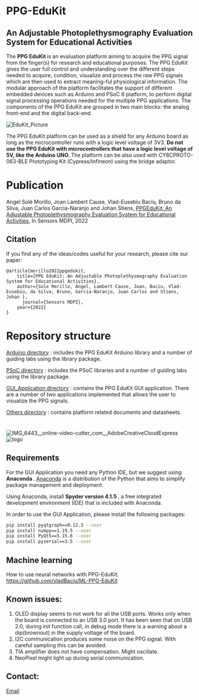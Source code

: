 # PPG-EduKit
## An Adjustable Photoplethysmography Evaluation System for Educational Activities

The <b> PPG EduKit </b> is an evaluation platform aiming to acquire the PPG signal from the finger(s) for research and educational purposes. The PPG EduKit gives the user full control and understanding over the different steps needed to acquire,  condition, visualize  and  process  the  raw  PPG  signals  which  are  then  used  to  extract  meaning-ful  physiological  information.  The  modular  approach  of  the  platform  facilitates  the support of different embedded devices such as Arduino and PSoC 6 platform, to perform digital signal processing operations needed for the multiple PPG applications.  The components of the PPG EduKit are grouped in two main blocks:  the analog front-end and the digital back-end.

![EduKit_Picture](https://user-images.githubusercontent.com/24388880/150654604-58d1e7ed-1703-4d63-a5f6-fa29669c30ae.PNG)


The PPG EduKit platform can be used as a shield for any Arduino board as long as the microcontroller runs with a logic level voltage of 3V3. <b> Do not use the PPG EduKit with microcontrollers that have a logic level voltage of 5V, like the Arduino UNO. </b> The platform can be also used with CY8CPROTO-063-BLE Prototyping Kit (Cypress/Infineon) using the bridge adaptor.

# Publication
Angel Solé Morillo, Joan Lambert Cause, Vlad-Eusebiu Baciu,  Bruno da Silva, Juan Carlos Garcia-Naranjo and Johan Stiens, [ PPGEduKit: An Adjustable Photoplethysmography Evaluation System for Educational Activities](https://www.mdpi.com/1424-8220/22/4/1389), In Sensors MDPI, 2022

## Citation
If you find any of the ideas/codes useful for your research, please cite our paper:

	@article{morillo2022ppgedukit,
  		title={PPG EduKit: An Adjustable Photoplethysmography Evaluation System for Educational Activities},
  		author={Sole Morillo, Angel, Lambert Cause, Joan, Baciu, Vlad-Eusebiu, da Silva, Bruno, Garcia-Naranjo, Juan Carlos and Stiens, Johan },
 		  journal={Sensors MDPI},
  		year={2022}
	}
  
# Repository structure

<a href="Arduino/"> Arduino directory</a> : includes the PPG EduKit Arduino library and a number of guiding labs using the library package.

<a href="PSoC/"> PSoC directory</a> : includes the PSoC libraries and a number of guiding labs using the library package.

<a href="GUI Application/"> GUI_Application directory</a> : contains the PPG EduKit GUI application. There are a number of two applications implemented that allows the user to visualize the PPG signals.

<a href="Others/"> Others directory</a> : contains platform related documents and datasheets.

# 

![IMG_6443__online-video-cutter_com__AdobeCreativeCloudExpress](https://user-images.githubusercontent.com/24388880/150688649-eb10124e-2acd-44b6-abc6-9c9da6b65890.gif) ![logo](https://user-images.githubusercontent.com/24388880/150688874-47fda6dc-76bc-4e11-b990-43bc88ff3941.jpg)

## Requirements

For the GUI Application you need any Python IDE, but we suggest using <b> Anaconda </b>. [Anaconda](https://www.anaconda.com/products/individual) is a distribution of the Python that aims to simplify package management and deployment. 

Using Anaconda, install <b> Spyder version 4.1.5 </b>, a free integrated development environment (IDE) that is included with Anaconda.

In order to use the GUI Application, please install the following packages: 
```bash
pip install pyqtgraph==0.12.3 --user
pip install numpy==1.19.5 --user
pip install PyQt5==5.15.6 --user
pip install pyserial==3.5 --user
```


## Machine learning

How to use neural networks with PPG-EduKit: https://github.com/vladBaciu/ML-PPG-EduKit

## Known issues:
1. OLED display seems to not work for all the USB ports. Works only when the board is connected to an USB 3.0 port. It has been seen that on USB 2.0, during init function call, in debug mode there is a warning about a dip(brownout) in the supply voltage of the board.
2. I2C communication produces some noise on the PPG signal. With careful sampling this can be avoided.
3. TIA amplifier does not have compensation. Might oscillate.
4. NeoPixel might light up during serial communication. 

## Contact:

[Email](mailto:vlad-eusebiu.baciu@vub.be;angelsm@etrovub.be;jlambert@etrovub.be;bdasilva@etrovub.be?subject=[GitHub]%20PPG%20EduKit%20contact)

